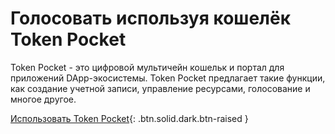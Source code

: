 Голосовать используя кошелёк **Token Pocket**
===
Token Pocket - это цифровой мультичейн кошельк и портал для приложений DApp-экосистемы. Token Pocket предлагает такие функции, как создание учетной записи, управление ресурсами, голосование и многое другое.

[Использовать Token Pocket](https://www.tokenpocket.pro/){: .btn.solid.dark.btn-raised }
